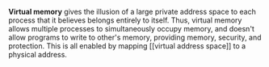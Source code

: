 **Virtual memory** gives the illusion of a large private address space to each process that it believes belongs entirely to itself. Thus, virtual memory allows multiple processes to simultaneously occupy memory, and doesn't allow programs to write to other's memory, providing memory, security, and protection. This is all enabled by mapping [[virtual address space]] to a physical address.

